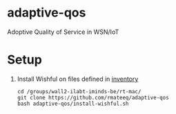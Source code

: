 # adaptive-qos
Adoptive Quality of Service in WSN/IoT

# Setup

1. Install Wishful on files defined in [inventory](https://github.com/rmateeq/adaptive-qos/blob/master/wishful/inventory)

       cd /groups/wall2-ilabt-iminds-be/rt-mac/
       git clone https://github.com/rmateeq/adaptive-qos
       bash adaptive-qos/install-wishful.sh
